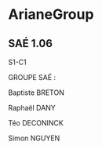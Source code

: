 # ArianeGroup
## SAÉ 1.06

S1-C1

GROUPE SAÉ :

Baptiste BRETON

Raphaël DANY

Téo DECONINCK

Simon NGUYEN


